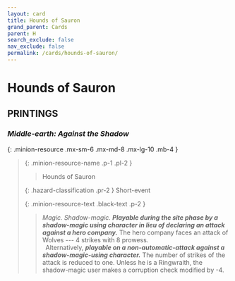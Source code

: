 ```yaml
---
layout: card
title: Hounds of Sauron
grand_parent: Cards
parent: H
search_exclude: false
nav_exclude: false
permalink: /cards/hounds-of-sauron/
---
```


# Hounds of Sauron


## PRINTINGS


### _Middle-earth: Against the Shadow_

{: .minion-resource .mx-sm-6 .mx-md-8 .mx-lg-10 .mb-4 }
> {: .minion-resource-name .p-1 .pl-2 }
> > <div class="hazard-mp"></div>
> > <div class="card-name">Hounds of Sauron</div>
>
> {: .hazard-classification .pr-2 }
> Short-event
>
> {: .minion-resource-text .black-text .p-2 }
> > _Magic._ _Shadow-magic._ ***Playable during the site phase by a shadow-magic using character in lieu of declaring an attack against a hero company.*** The hero company faces an attack of Wolves --- 4 strikes with 8 prowess. <br>&ensp;Alternatively, ***playable on a non-automatic-attack against a shadow-magic-using character.*** The number of strikes of the attack is reduced to one. Unless he is a Ringwraith, the shadow-magic user makes a corruption check modified by -4. 
> 
